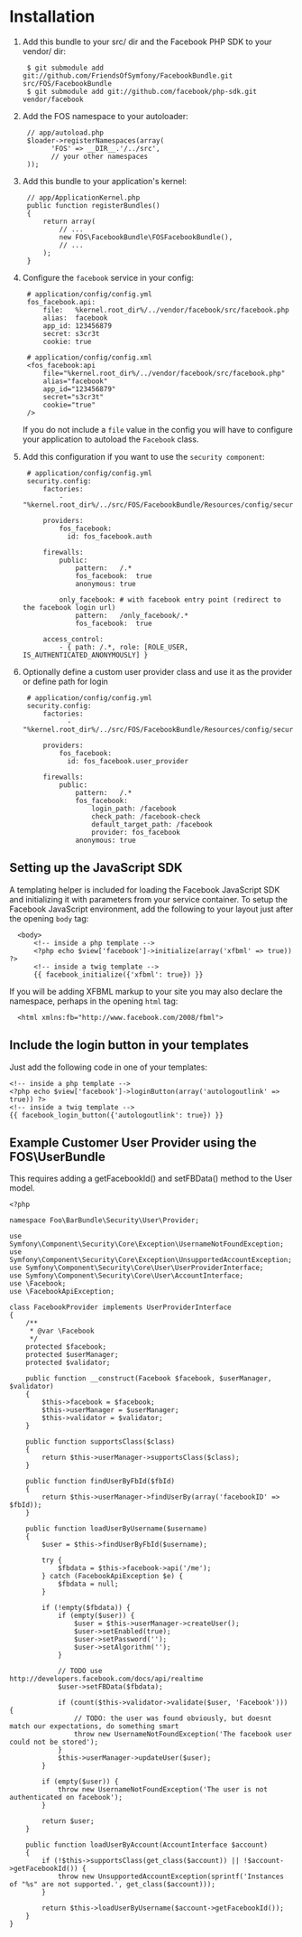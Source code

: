 Installation
============

  1. Add this bundle to your src/ dir and the Facebook PHP SDK to your vendor/ dir:

          $ git submodule add git://github.com/FriendsOfSymfony/FacebookBundle.git src/FOS/FacebookBundle
          $ git submodule add git://github.com/facebook/php-sdk.git vendor/facebook

  2. Add the FOS namespace to your autoloader:

          // app/autoload.php
          $loader->registerNamespaces(array(
                'FOS' => __DIR__.'/../src',
                // your other namespaces
          ));

  3. Add this bundle to your application's kernel:

          // app/ApplicationKernel.php
          public function registerBundles()
          {
              return array(
                  // ...
                  new FOS\FacebookBundle\FOSFacebookBundle(),
                  // ...
              );
          }

  4. Configure the `facebook` service in your config:

          # application/config/config.yml
          fos_facebook.api:
              file:   %kernel.root_dir%/../vendor/facebook/src/facebook.php
              alias:  facebook
              app_id: 123456879
              secret: s3cr3t
              cookie: true

          # application/config/config.xml
          <fos_facebook:api
              file="%kernel.root_dir%/../vendor/facebook/src/facebook.php"
              alias="facebook"
              app_id="123456879"
              secret="s3cr3t"
              cookie="true"
          />

     If you do not include a `file` value in the config you will have to
     configure your application to autoload the `Facebook` class.

  5. Add this configuration if you want to use the `security component`:

          # application/config/config.yml
          security.config:
              factories:
                  - "%kernel.root_dir%/../src/FOS/FacebookBundle/Resources/config/security_factories.xml"

              providers:
                  fos_facebook:
                    id: fos_facebook.auth

              firewalls:
                  public:
                      pattern:   /.*
                      fos_facebook:  true
                      anonymous: true

                  only_facebook: # with facebook entry point (redirect to the facebook login url)
                      pattern:   /only_facebook/.*
                      fos_facebook:  true

              access_control:
                  - { path: /.*, role: [ROLE_USER, IS_AUTHENTICATED_ANONYMOUSLY] }

  6. Optionally define a custom user provider class and use it as the provider or define path for login

          # application/config/config.yml
          security.config:
              factories:
                    - "%kernel.root_dir%/../src/FOS/FacebookBundle/Resources/config/security_factories.xml"

              providers:
                  fos_facebook:
                    id: fos_facebook.user_provider

              firewalls:
                  public:
                      pattern:   /.*
                      fos_facebook:
                          login_path: /facebook
                          check_path: /facebook-check
                          default_target_path: /facebook
                          provider: fos_facebook
                      anonymous: true

Setting up the JavaScript SDK
-----------------------------

A templating helper is included for loading the Facebook JavaScript SDK and
initializing it with parameters from your service container. To setup the
Facebook JavaScript environment, add the following to your layout just after
the opening `body` tag:

      <body>
          <!-- inside a php template -->
          <?php echo $view['facebook']->initialize(array('xfbml' => true)) ?>
          <!-- inside a twig template -->
          {{ facebook_initialize({'xfbml': true}) }}

If you will be adding XFBML markup to your site you may also declare the
namespace, perhaps in the opening `html` tag:

      <html xmlns:fb="http://www.facebook.com/2008/fbml">

Include the login button in your templates
------------------------------------------

Just add the following code in one of your templates:

    <!-- inside a php template -->
    <?php echo $view['facebook']->loginButton(array('autologoutlink' => true)) ?>
    <!-- inside a twig template -->
    {{ facebook_login_button({'autologoutlink': true}) }}

Example Customer User Provider using the FOS\UserBundle
-------------------------------------------------------

This requires adding a getFacebookId() and setFBData() method to the User model.

    <?php

    namespace Foo\BarBundle\Security\User\Provider;

    use Symfony\Component\Security\Core\Exception\UsernameNotFoundException;
    use Symfony\Component\Security\Core\Exception\UnsupportedAccountException;
    use Symfony\Component\Security\Core\User\UserProviderInterface;
    use Symfony\Component\Security\Core\User\AccountInterface;
    use \Facebook;
    use \FacebookApiException;

    class FacebookProvider implements UserProviderInterface
    {
        /**
         * @var \Facebook
         */
        protected $facebook;
        protected $userManager;
        protected $validator;

        public function __construct(Facebook $facebook, $userManager, $validator)
        {
            $this->facebook = $facebook;
            $this->userManager = $userManager;
            $this->validator = $validator;
        }

        public function supportsClass($class)
        {
            return $this->userManager->supportsClass($class);
        }

        public function findUserByFbId($fbId)
        {
            return $this->userManager->findUserBy(array('facebookID' => $fbId));
        }

        public function loadUserByUsername($username)
        {
            $user = $this->findUserByFbId($username);

            try {
                $fbdata = $this->facebook->api('/me');
            } catch (FacebookApiException $e) {
                $fbdata = null;
            }

            if (!empty($fbdata)) {
                if (empty($user)) {
                    $user = $this->userManager->createUser();
                    $user->setEnabled(true);
                    $user->setPassword('');
                    $user->setAlgorithm('');
                }

                // TODO use http://developers.facebook.com/docs/api/realtime
                $user->setFBData($fbdata);

                if (count($this->validator->validate($user, 'Facebook'))) {
                    // TODO: the user was found obviously, but doesnt match our expectations, do something smart
                    throw new UsernameNotFoundException('The facebook user could not be stored');
                }
                $this->userManager->updateUser($user);
            }

            if (empty($user)) {
                throw new UsernameNotFoundException('The user is not authenticated on facebook');
            }

            return $user;
        }

        public function loadUserByAccount(AccountInterface $account)
        {
            if (!$this->supportsClass(get_class($account)) || !$account->getFacebookId()) {
                throw new UnsupportedAccountException(sprintf('Instances of "%s" are not supported.', get_class($account)));
            }

            return $this->loadUserByUsername($account->getFacebookId());
        }
    }
